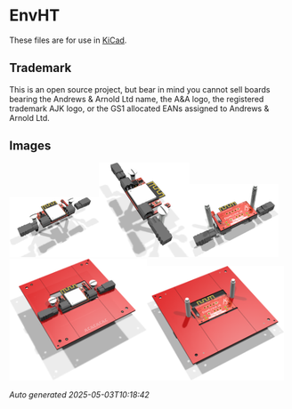 # EnvHT

These files are for use in [KiCad](https://www.kicad.org).

## Trademark

This is an open source project, but bear in mind you cannot sell boards bearing the Andrews & Arnold Ltd name, the A&A logo, the registered trademark AJK logo, or the GS1 allocated EANs assigned to Andrews & Arnold Ltd.

## Images

<img src='EnvHT.png' width=32%><img src='EnvHT-90.png' width=32%><img src='EnvHT-bottom.png' width=32%>
<img src='EnvHT-panel.png' width=49%><img src='EnvHT-panel-bottom.png' width=49%>

*Auto generated 2025-05-03T10:18:42*
